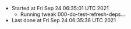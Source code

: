   - Started at Fri Sep 24 06:35:01 UTC 2021
    - Running tweak 000-do-test-refresh-deps...
  - Last done at Fri Sep 24 06:35:36 UTC 2021
